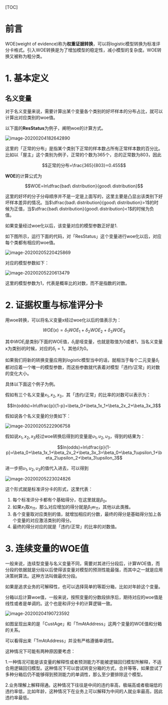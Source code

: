 [TOC]

# 前言

WOE(weight of evidence)称为**权重证据转换**，可以将logistic模型转换为标准评分卡格式。引入WOE转换是为了增加模型的稳定性，减小模型的复杂度。WOE转换又被称为粗分类。

# 1. 基本定义

## 名义变量

对于名义变量来说，需要计算出某个变量各个类别的好坏样本的分布占比，就可以计算出对应类别的woe值。

以下面的**ResStatus**为例子，阐明woe的计算方式。

![image-20200204182642890](https://tva1.sinaimg.cn/large/006tNbRwgy1gblwha5p7sj312c0c040j.jpg)

这里的「正常的分布」是指某个类别下正常的样本数占所有正常样本数的百分比。比如以「屋主」这个类别为例子，正常的个数为365个，总的正常数为803，因此

$$正常的分布=\frac{365}{803}=0.455$$

**WOE**的计算公式为

$$WOE=ln\dfrac{bad\ distribution}{good\ distribution}$$

这里的好坏的分子分母顺序并不是一定是上面写的，这里主要是凸显出该类别下好坏样本差异的情况。当$\dfrac{bad\ distribution}{good\ distribution}>1$的时候为正值，当$\dfrac{bad\ distribution}{good\ distribution}<1$的时候为负值。

如果变量经过woe化以后，该变量对应的模型参数正好是1.

如下图所示，运行下面的代码，对「ResStatus」这个变量进行woe化以后，对应每个类都有相应的woe值。

![image-20200205220425869](https://tva1.sinaimg.cn/large/006tNbRwgy1gblwh90u0zj315w0sojwt.jpg)

对应的模型参数如下：

![image-20200205220613479](https://tva1.sinaimg.cn/large/006tNbRwgy1gblwh86sizj312s0u00yc.jpg)

这里的模型参数为1，代表是概率比的对数，而不是指数的对数。

# 2. 证据权重与标准评分卡

用woe转换，可以将名义变量x经过woe化以后的值表示为：

$$WOE(x)=\delta_1WOE_1+\delta_2WOE_2+\delta_3WOE_3$$

其中$WOE_i$是类别$i$下面的WOE值，$\delta_i$是哑变量，也就是取值为0或者1，当名义变量x为类别i的时候，对应的$\delta_i=1$，其他$\delta$为0。

如果我们将新的转换变量应用到$logistic$模型当中的话，就相当于每个二元变量$\delta_i$都对应着一个唯一的模型参数，而这些参数就代表着对模型「违约/正常」的对数的变化大小。

具体以下面这个例子为例。

假如有三个名义变量$x_1, x_2, x_3$，其「违约/正常」的比率的对数可以表示为：

$$ln(odds)=ln\dfrac{p}{1-p}=\beta_0+\beta_1x_1+\beta_2x_2+\beta_3x_3$$

假如说各个名义变量的分类如下：

![image-20200205222906758](https://tva1.sinaimg.cn/large/006tNbRwgy1gblwh70vdcj310o0c0756.jpg)

假如说$x_1, x_2, x_3$经过woe转换后得到的变量是$\upsilon_1, \upsilon_2, \upsilon_3$，得到的结果为：

$$ln(odds)=ln\dfrac{p}{1-p}=\beta_0+\beta_1x_1+\beta_2x_2+\beta_3x_3=\beta_0+\beta_1\upsilon_1+\beta_2\upsilon_2+\beta_3\upsilon_3$$

进一步把$\upsilon_1, \upsilon_2, \upsilon_3$的值代入进去，可以得到

![image-20200205223024826](https://tva1.sinaimg.cn/large/006tNbRwgy1gblwh1ewt3j312s0kg0vs.jpg)

这个形式就是标准评分卡的形式，这里代表：

1. 每个标准评分卡都有个基础得分，在这里就是$\beta_0$。
2. 如果$x_1$取$x_{11}$，那么对应增加的得分就是$\beta_1w_{11}$，其他以此类推。
3. 各个变量取对应类别的值，就增加相应的分数，最终的得分是基础得分加上各个变量的对应激活类别的得分。
4. 最终的得分对应的就是「违约/正常」的比率的对数值。

# 3. 连续变量的WOE值

一般来说，连续型变量与名义变量不同，需要对其进行分段后，计算WOE值，而分段的依据就是分段以后使得该变量对模型的预测性能最强，而其中之一就是应用决策树算法。这种方法叫做最优分段。

如果是追求业务的可解释性，也可以选择简单的等距分箱，比如对年龄这个变量。

分箱以后计算woe值，一般来说，按照变量的分数段排序后，期待对应的woe值是线性或者是单调的。这个也是和评分卡的计算逻辑一致。

![image-20200204190723592](https://tva1.sinaimg.cn/large/006tNbRwgy1gblwh3nstyj30u00ugadb.jpg)

如图呈现出来的是「CustAge」和「TmAtAddress」这两个变量的WOE值和分箱的关系。

可以看得出来「TmAtAddress」并没有严格遵循单调性。

这种情况下可能有两种原因要考虑：

1.一种情况可能是该变量的解释性或者预测能力不能被逻辑回归模型所解释，不适合用逻辑回归模型。这种情况下可以尝试转变分箱的方式，合并等等，如果尝试了多种分箱后仍不能够得到预测能力的单调性，那么至少要排除这个模型。

2.业务理解上解释得通。这种情况下往往是中间的违约率高，极端高或者极端低的违约率低，比如年龄，这种情况下在业务上可以解释为中间的人就业率最高，因此违约率最低。


